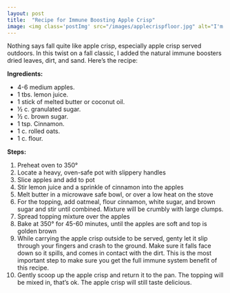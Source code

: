 ```yaml
---
layout: post
title:  "Recipe for Immune Boosting Apple Crisp"
image: <img class='postImg' src="/images/applecrispfloor.jpg" alt="I'm comic sans, asshole"/>
---
```

Nothing says fall quite like apple crisp, especially apple crisp served outdoors. In this twist on a fall classic, I added the natural immune boosters dried leaves, dirt, and sand. Here’s the recipe:

**Ingredients:**
   * 4-6 medium apples. 
   * 1 tbs. lemon juice. 
   * 1 stick of melted butter or coconut oil.  
   * ½ c. granulated sugar. 
   * ½ c. brown sugar. 
   * 1 tsp. Cinnamon.  
   * 1 c. rolled oats. 
   * 1 c. flour. 

**Steps:**
1. Preheat oven to 350°
2. Locate a heavy, oven-safe pot with slippery handles
3. Slice apples and add to pot
4. Stir lemon juice and a sprinkle of cinnamon into the apples
5. Melt butter in a microwave safe bowl, or over a low heat on the stove
6. For the topping, add oatmeal, flour cinnamon, white sugar, and brown sugar and stir until combined. Mixture will be crumbly with large clumps.
7. Spread topping mixture over the apples
8. Bake at 350° for 45-60 minutes, until the apples are soft and top is golden brown
9. While carrying the apple crisp outside to be served, genty let it slip through your fingers and crash to the ground. Make sure it falls face down so it spills, and comes in contact with the dirt. This is the most important step to make sure you get the full immune system benefit of this recipe. 
10. Gently scoop up the apple crisp and return it to the pan. The topping will be mixed in, that’s ok. The apple crisp will still taste delicious. 
